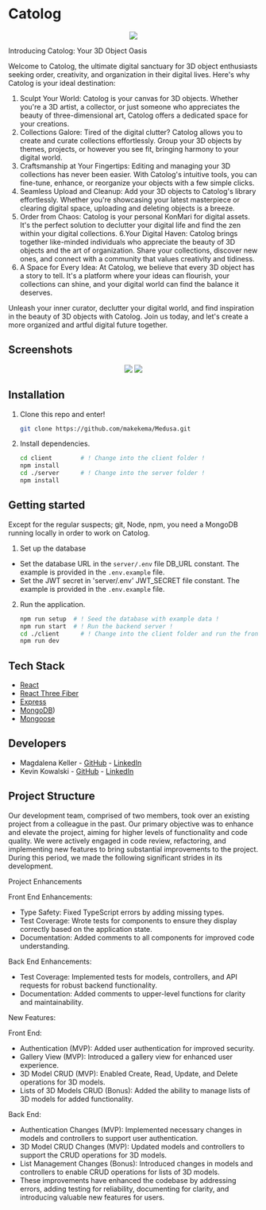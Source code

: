 # Catolog

<p align="center">
  <img src="images/logo.png" />
</p>

Introducing Catolog: Your 3D Object Oasis

Welcome to Catolog, the ultimate digital sanctuary for 3D object enthusiasts seeking order, creativity, and organization in their digital lives. Here's why Catolog is your ideal destination:

1. Sculpt Your World: Catolog is your canvas for 3D objects. Whether you're a 3D artist, a collector, or just someone who appreciates the beauty of three-dimensional art, Catolog offers a dedicated space for your creations.
2. Collections Galore: Tired of the digital clutter? Catolog allows you to create and curate collections effortlessly. Group your 3D objects by themes, projects, or however you see fit, bringing harmony to your digital world.
3. Craftsmanship at Your Fingertips: Editing and managing your 3D collections has never been easier. With Catolog's intuitive tools, you can fine-tune, enhance, or reorganize your objects with a few simple clicks.
4. Seamless Upload and Cleanup: Add your 3D objects to Catolog's library effortlessly. Whether you're showcasing your latest masterpiece or clearing digital space, uploading and deleting objects is a breeze.
5. Order from Chaos: Catolog is your personal KonMari for digital assets. It's the perfect solution to declutter your digital life and find the zen within your digital collections.
6.Your Digital Haven: Catolog brings together like-minded individuals who appreciate the beauty of 3D objects and the art of organization. Share your collections, discover new ones, and connect with a community that values creativity and tidiness.
7. A Space for Every Idea: At Catolog, we believe that every 3D object has a story to tell. It's a platform where your ideas can flourish, your collections can shine, and your digital world can find the balance it deserves.

Unleash your inner curator, declutter your digital world, and find inspiration in the beauty of 3D objects with Catolog. Join us today, and let's create a more organized and artful digital future together.

## Screenshots

<p align="center">
  <img src="images/screenshot-readme-1-a.png" />
  <img src="images/screenshot-readme-1-b.png" />
</p>

## Installation

1. Clone this repo and enter!

   ```bash
   git clone https://github.com/makekema/Medusa.git
   ```

2. Install dependencies.

   ```bash
   cd client		# ! Change into the client folder !
   npm install
   cd ./server		# ! Change into the server folder !
   npm install
   ```

## Getting started

Except for the regular suspects; git, Node, npm, you need a MongoDB running locally in order to work on Catolog. 

1. Set up the database
* Set the database URL in the `server/.env` file DB_URL constant. The example is provided in the `.env.example` file.
* Set the JWT secret in 'server/.env' JWT_SECRET file constant. The example is provided in the `.env.example` file.
  
2. Run the application.

   ```bash
   npm run setup  # ! Seed the database with example data !
   npm run start  # ! Run the backend server !
   cd ./client		# ! Change into the client folder and run the frontend server !
   npm run dev
   ```

## Tech Stack

* [React](https://reactnative.dev/)
* [React Three Fiber](https://github.com/pmndrs/react-three-fiber)
* [Express](https://expressjs.com/)
* [MongoDB](https://www.mongodb.com/))
* [Mongoose](https://mongoosejs.com/)
  
## Developers

* Magdalena Keller - [GitHub](https://github.com/makekema) - [LinkedIn](https://www.linkedin.com/in//)
* Kevin Kowalski - [GitHub](https://github.com/kevin-kowalski) - [LinkedIn](https://www.linkedin.com/in//)

## Project Structure

Our development team, comprised of two members, took over an existing project from a colleague in the past. Our primary objective was to enhance and elevate the project, aiming for higher levels of functionality and code quality. We were actively engaged in code review, refactoring, and implementing new features to bring substantial improvements to the project. During this period, we made the following significant strides in its development.

Project Enhancements

Front End Enhancements:
* Type Safety: Fixed TypeScript errors by adding missing types.
* Test Coverage: Wrote tests for components to ensure they display correctly based on the application state.
* Documentation: Added comments to all components for improved code understanding.

Back End Enhancements:
* Test Coverage: Implemented tests for models, controllers, and API requests for robust backend functionality.
* Documentation: Added comments to upper-level functions for clarity and maintainability.

New Features:

Front End:
* Authentication (MVP): Added user authentication for improved security.
* Gallery View (MVP): Introduced a gallery view for enhanced user experience.
* 3D Model CRUD (MVP): Enabled Create, Read, Update, and Delete operations for 3D models.
* Lists of 3D Models CRUD (Bonus): Added the ability to manage lists of 3D models for added functionality.

Back End:
* Authentication Changes (MVP): Implemented necessary changes in models and controllers to support user authentication.
* 3D Model CRUD Changes (MVP): Updated models and controllers to support the CRUD operations for 3D models.
* List Management Changes (Bonus): Introduced changes in models and controllers to enable CRUD operations for lists of 3D models.
* These improvements have enhanced the codebase by addressing errors, adding testing for reliability, documenting for clarity, and introducing valuable new features for users.

